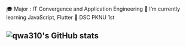 <!-- [![Hits](https://hits.seeyoufarm.com/api/count/incr/badge.svg?url=https%3A%2F%2Fgithub.com%2Fqwa310&count_bg=%23E9E993&title_bg=%23B9E79E&icon=&icon_color=%23FFFFFF&title=hits&edge_flat=false)](https://hits.seeyoufarm.com) -->
🎓 Major : IT Convergence and Application Engineering
🌱 I’m currently learning JavaScript, Flutter
🐾 DSC PKNU 1st
## ![qwa310's GitHub stats](https://github-readme-stats.vercel.app/api?username=qwa310&show_icons=true&count_private=true&theme=nightowl)



<!--
### Hi there 👋,  
I'm currently studying in the Department of IT Convergence and Application Engineering from Pukyong National University.
Skills: PYTHON / FLUTTER / KOTLIN / JAVA
- 🔭 I’m currently working on Stock-King project 
- 🌱 I’m currently learning React, Flutter, Machine Learning.. 
[<img src='https://cdn.jsdelivr.net/npm/simple-icons@3.0.1/icons/github.svg' alt='github' height='40'>](https://github.com/qwa310)  
![GitHub stats](https://github-readme-stats.vercel.app/api?username=qwa310&show_icons=true)  
![GitHub Activity Graph](https://activity-graph.herokuapp.com/graph?username=qwa310)  
-->
